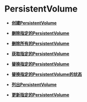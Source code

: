 # PersistentVolume<a name="cce_02_0075"></a>

-   **[创建PersistentVolume](创建PersistentVolume-0.md)**  

-   **[删除指定的PersistentVolume](删除指定的PersistentVolume.md)**  

-   **[删除所有的PersistentVolume](删除所有的PersistentVolume.md)**  

-   **[获取指定的PersistentVolume](获取指定的PersistentVolume.md)**  

-   **[替换指定的PersistentVolume](替换指定的PersistentVolume.md)**  

-   **[替换指定的PersistentVolume的状态](替换指定的PersistentVolume的状态.md)**  

-   **[列出PersistentVolume](列出PersistentVolume.md)**  

-   **[更新指定的PersistentVolume](更新指定的PersistentVolume.md)**  


